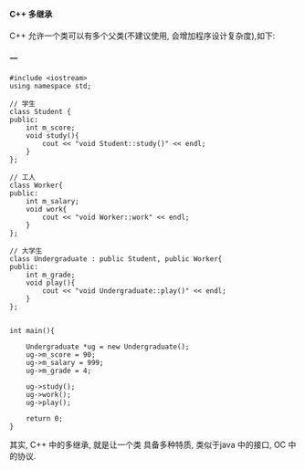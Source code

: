 ####  C++ 多继承

C++  允许一个类可以有多个父类(不建议使用, 会增加程序设计复杂度),如下:


#### 一
```
#include <iostream>
using namespace std;

// 学生
class Student {
public:
    int m_score;
    void study(){
        cout << "void Student::study()" << endl;
    }  
};

// 工人
class Worker{
public:
    int m_salary;
    void work{
        cout << "void Worker::work" << endl;
    }
};

// 大学生
class Undergraduate : public Student, public Worker{
public:
    int m_grade;
    void play(){
        cout << "void Undergraduate::play()" << endl;
    }
};


int main(){
    
    Undergraduate *ug = new Undergraduate();
    ug->m_score = 90;
    ug->m_salary = 999;
    ug->m_grade = 4;
    
    ug->study();
    ug->work();
    ug->play();
    
    return 0;
}

```
其实, C++ 中的多继承, 就是让一个类 具备多种特质, 类似于java 中的接口, OC 中的协议.

